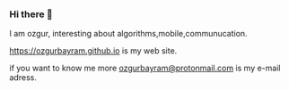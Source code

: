 ### Hi there 👋

I am ozgur, interesting about algorithms,mobile,communucation.

https://ozgurbayram.github.io is my web site.

if you want to know me more ozgurbayram@protonmail.com is my e-mail adress.
